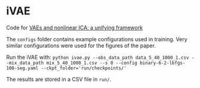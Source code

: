 # iVAE
Code for [VAEs and nonlinear ICA: a unifying framework](https://arxiv.org/abs/1907.04809) 

The `configs` folder contains example configurations used in training. Very similar configurations were used for the figures 
of the paper.

Run the iVAE with:
`python ivae.py --obs_data_path data_5_40_1000_1.csv --mix_data_path mix_5_40_1000_1.csv --s 0 --config binary-6-2-lbfgs-100-seg.yaml --ckpt_folder='run/checkpoints/'`

The results are stored in a CSV file in `run/`.